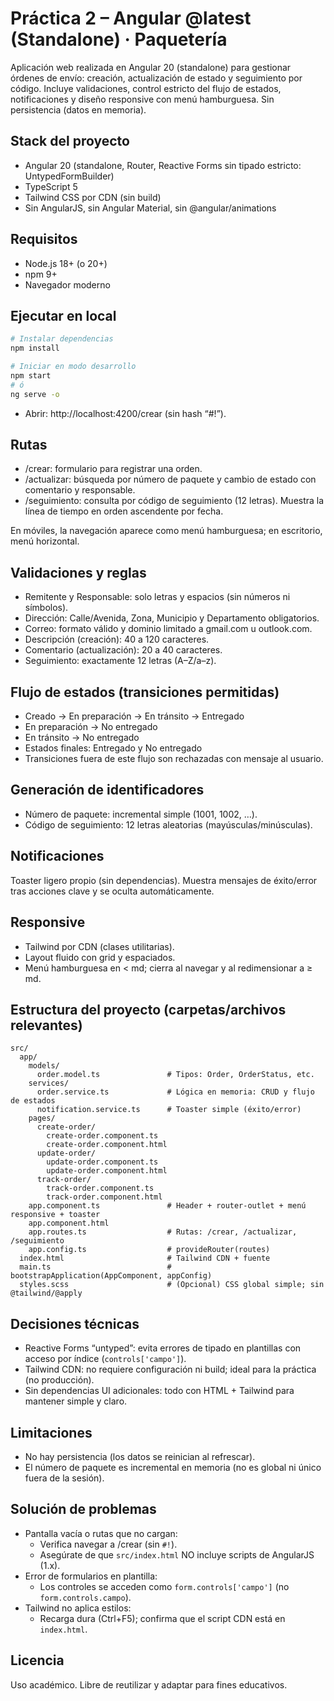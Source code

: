 # Práctica 2 – Angular @latest (Standalone) · Paquetería

Aplicación web realizada en Angular 20 (standalone) para gestionar órdenes de envío: creación, actualización de estado y seguimiento por código. Incluye validaciones, control estricto del flujo de estados, notificaciones y diseño responsive con menú hamburguesa. Sin persistencia (datos en memoria).

## Stack del proyecto
- Angular 20 (standalone, Router, Reactive Forms sin tipado estricto: UntypedFormBuilder)
- TypeScript 5
- Tailwind CSS por CDN (sin build)
- Sin AngularJS, sin Angular Material, sin @angular/animations

## Requisitos
- Node.js 18+ (o 20+)
- npm 9+
- Navegador moderno

## Ejecutar en local
```bash
# Instalar dependencias
npm install

# Iniciar en modo desarrollo
npm start
# ó
ng serve -o
```
- Abrir: http://localhost:4200/crear (sin hash “#!”).

## Rutas
- /crear: formulario para registrar una orden.
- /actualizar: búsqueda por número de paquete y cambio de estado con comentario y responsable.
- /seguimiento: consulta por código de seguimiento (12 letras). Muestra la línea de tiempo en orden ascendente por fecha.

En móviles, la navegación aparece como menú hamburguesa; en escritorio, menú horizontal.

## Validaciones y reglas
- Remitente y Responsable: solo letras y espacios (sin números ni símbolos).
- Dirección: Calle/Avenida, Zona, Municipio y Departamento obligatorios.
- Correo: formato válido y dominio limitado a gmail.com u outlook.com.
- Descripción (creación): 40 a 120 caracteres.
- Comentario (actualización): 20 a 40 caracteres.
- Seguimiento: exactamente 12 letras (A–Z/a–z).

## Flujo de estados (transiciones permitidas)
- Creado → En preparación → En tránsito → Entregado
- En preparación → No entregado
- En tránsito → No entregado
- Estados finales: Entregado y No entregado
- Transiciones fuera de este flujo son rechazadas con mensaje al usuario.

## Generación de identificadores
- Número de paquete: incremental simple (1001, 1002, …).
- Código de seguimiento: 12 letras aleatorias (mayúsculas/minúsculas).

## Notificaciones
Toaster ligero propio (sin dependencias). Muestra mensajes de éxito/error tras acciones clave y se oculta automáticamente.

## Responsive
- Tailwind por CDN (clases utilitarias).
- Layout fluido con grid y espaciados.
- Menú hamburguesa en < md; cierra al navegar y al redimensionar a ≥ md.

## Estructura del proyecto (carpetas/archivos relevantes)
```
src/
  app/
    models/
      order.model.ts               # Tipos: Order, OrderStatus, etc.
    services/
      order.service.ts             # Lógica en memoria: CRUD y flujo de estados
      notification.service.ts      # Toaster simple (éxito/error)
    pages/
      create-order/
        create-order.component.ts
        create-order.component.html
      update-order/
        update-order.component.ts
        update-order.component.html
      track-order/
        track-order.component.ts
        track-order.component.html
    app.component.ts               # Header + router-outlet + menú responsive + toaster
    app.component.html
    app.routes.ts                  # Rutas: /crear, /actualizar, /seguimiento
    app.config.ts                  # provideRouter(routes)
  index.html                       # Tailwind CDN + fuente
  main.ts                          # bootstrapApplication(AppComponent, appConfig)
  styles.scss                      # (Opcional) CSS global simple; sin @tailwind/@apply
```

## Decisiones técnicas
- Reactive Forms “untyped”: evita errores de tipado en plantillas con acceso por índice (`controls['campo']`).
- Tailwind CDN: no requiere configuración ni build; ideal para la práctica (no producción).
- Sin dependencias UI adicionales: todo con HTML + Tailwind para mantener simple y claro.

## Limitaciones
- No hay persistencia (los datos se reinician al refrescar).
- El número de paquete es incremental en memoria (no es global ni único fuera de la sesión).

## Solución de problemas
- Pantalla vacía o rutas que no cargan:
  - Verifica navegar a /crear (sin `#!`).
  - Asegúrate de que `src/index.html` NO incluye scripts de AngularJS (1.x).
- Error de formularios en plantilla:
  - Los controles se acceden como `form.controls['campo']` (no `form.controls.campo`).
- Tailwind no aplica estilos:
  - Recarga dura (Ctrl+F5); confirma que el script CDN está en `index.html`.

## Licencia
Uso académico. Libre de reutilizar y adaptar para fines educativos.
